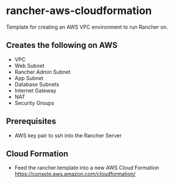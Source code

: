 # rancher-aws-cloudformation
Template for creating an AWS VPC environment to run Rancher on.

## Creates the following on AWS
- VPC
- Web Subnet
- Rancher Admin Subnet
- App Subnet
- Database Subnets
- Internet Gateway
- NAT
- Security Groups

## Prerequisites
- AWS key pair to ssh into the Rancher Server

## Cloud Formation
- Feed the rancher.template into a new AWS Cloud Formation
https://console.aws.amazon.com/cloudformation/

